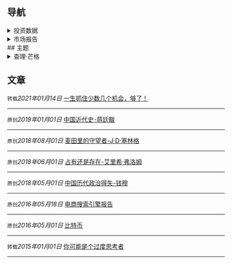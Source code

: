 ## 导航
<details>
  <summary>投资数据</summary>
  <ul>
    <li><a href="http://114.115.232.154:8080/" target="_blank">中国宏观杠杆率</a></li>
    <li><a href="https://8marketcap.com/" target="_blank">全球资产排名</a></li>
  </ul>
</details>

<details>
  <summary>市场报告</summary>
  <ul>
    <li><a href="http://www.pbc.gov.cn/rmyh/106866/index.html" target="_blank">中国人民银行</a></li>
  </ul>
</details>
## 主题
<details>
  <summary>查理·芒格</summary>
  <ul>
    <li><a href="https://keylin.github.io/2021/%E6%9F%A5%E7%90%86%C2%B7%E8%8A%92%E6%A0%BC%E6%BC%94%E8%AE%B21.html" >一生抓住少数几个机会，够了！</a></li>
  </ul>
</details>

## 文章

`转载`*2021年01月14日* [一生抓住少数几个机会，够了！](/2021/查理·芒格演讲1.md)

-----

`原创`*2019年01月01日* [中国近代史-蒋廷黻](/2019/中国近代史.md)

-----

`原创`*2018年08月01日* [麦田里的守望者-J·D·塞林格](/2018/麦田里的守望者.md)

-----

`原创`*2018年06月01日* [占有还是存在-艾里希·弗洛姆](/2018/占有还是存在.md)

-----

`原创`*2018年05月01日* [中国历代政治得失-钱穆](/2018/中国历代政治得失.md)

-----

`原创`*2016年05月18日* [电商搜索引擎报告](/2016/电商搜索引擎报告.md)

------

`原创`*2016年05月01日* [比特币](/2016/比特币.md)

------

`转载`*2015年01月01日* [你可能是个过度思考者](/2015/过度思考.md)

------

